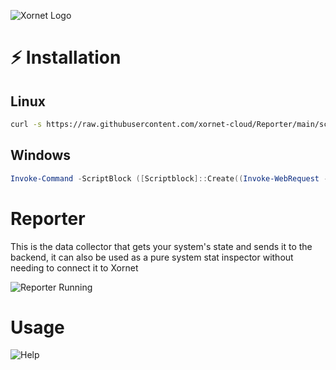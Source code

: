 ![Xornet Logo](https://cdn.discordapp.com/attachments/851974319370010655/854669456793534494/unknown.png)

# ⚡ Installation

## Linux

```bash
curl -s https://raw.githubusercontent.com/xornet-cloud/Reporter/main/scripts/install.sh | sudo bash
```

## Windows

```powershell
Invoke-Command -ScriptBlock ([Scriptblock]::Create((Invoke-WebRequest -UseBasicParsing 'https://raw.githubusercontent.com/xornet-cloud/Reporter/main/scripts/install.ps1').Content))
```

# Reporter

This is the data collector that gets your system's state and sends it to the backend, it can also be used as a pure system stat inspector without needing to connect it to Xornet

![Reporter Running](https://cdn.discordapp.com/attachments/911762334979084368/916844660369010718/unknown.png)

# Usage

![Help](https://cdn.discordapp.com/attachments/915215882232406037/917175896224432238/unknown.png)
